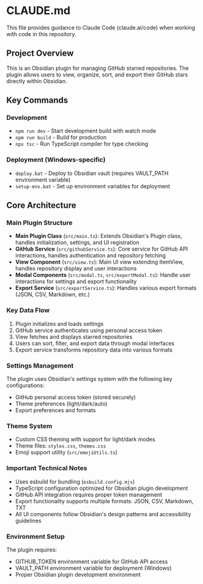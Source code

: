 # CLAUDE.md

This file provides guidance to Claude Code (claude.ai/code) when working with code in this repository.

## Project Overview

This is an Obsidian plugin for managing GitHub starred repositories. The plugin allows users to view, organize, sort, and export their GitHub stars directly within Obsidian.

## Key Commands

### Development
- `npm run dev` - Start development build with watch mode
- `npm run build` - Build for production
- `npx tsc` - Run TypeScript compiler for type checking

### Deployment (Windows-specific)
- `deploy.bat` - Deploy to Obsidian vault (requires VAULT_PATH environment variable)
- `setup-env.bat` - Set up environment variables for deployment

## Core Architecture

### Main Plugin Structure
- **Main Plugin Class** (`src/main.ts`): Extends Obsidian's Plugin class, handles initialization, settings, and UI registration
- **GitHub Service** (`src/githubService.ts`): Core service for GitHub API interactions, handles authentication and repository fetching
- **View Component** (`src/view.ts`): Main UI view extending ItemView, handles repository display and user interactions
- **Modal Components** (`src/modal.ts`, `src/exportModal.ts`): Handle user interactions for settings and export functionality
- **Export Service** (`src/exportService.ts`): Handles various export formats (JSON, CSV, Markdown, etc.)

### Key Data Flow
1. Plugin initializes and loads settings
2. GitHub service authenticates using personal access token
3. View fetches and displays starred repositories
4. Users can sort, filter, and export data through modal interfaces
5. Export service transforms repository data into various formats

### Settings Management
The plugin uses Obsidian's settings system with the following key configurations:
- GitHub personal access token (stored securely)
- Theme preferences (light/dark/auto)
- Export preferences and formats

### Theme System
- Custom CSS theming with support for light/dark modes
- Theme files: `styles.css`, `themes.css`
- Emoji support utility (`src/emojiUtils.ts`)

### Important Technical Notes
- Uses esbuild for bundling (`esbuild.config.mjs`)
- TypeScript configuration optimized for Obsidian plugin development
- GitHub API integration requires proper token management
- Export functionality supports multiple formats: JSON, CSV, Markdown, TXT
- All UI components follow Obsidian's design patterns and accessibility guidelines

### Environment Setup
The plugin requires:
- GITHUB_TOKEN environment variable for GitHub API access
- VAULT_PATH environment variable for deployment (Windows)
- Proper Obsidian plugin development environment